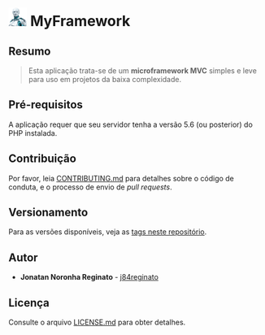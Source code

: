 # <img src="https://github.com/j84reginato/MyFramework/blob/master/logo.png" width="36" height="36"> MyFramework

## Resumo

>Esta aplicação trata-se de um **microframework MVC** simples e leve para uso em projetos da baixa complexidade.

## Pré-requisitos

A aplicação requer que seu servidor tenha a versão 5.6 (ou posterior) do PHP instalada.

## Contribuição

Por favor, leia [CONTRIBUTING.md](CONTRIBUTING.md) para detalhes sobre o código de conduta, e o processo de envio de *pull requests*.

## Versionamento

Para as versões disponíveis, veja as [tags neste repositório](https://github.com/j84reginato/MyFramework/tags).

## Autor

* **Jonatan Noronha Reginato** - [j84reginato](https://github.com/j84reginato)

## Licença

Consulte o arquivo [LICENSE.md](LICENSE.md) para obter detalhes.